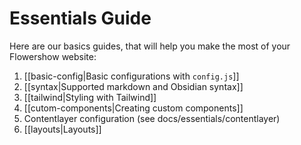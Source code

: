 # Essentials Guide

Here are our basics guides, that will help you make the most of your Flowershow website:
1. [[basic-config|Basic configurations with `config.js`]]
2. [[syntax|Supported markdown and Obsidian syntax]]
3. [[tailwind|Styling with Tailwind]]
4. [[cutom-components|Creating custom components]]
5. Contentlayer configuration (see docs/essentials/contentlayer)
6. [[layouts|Layouts]]
